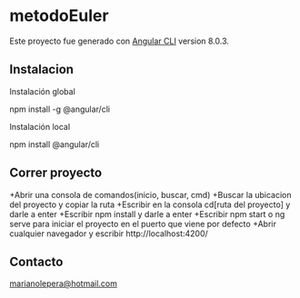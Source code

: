 # metodoEuler

Este proyecto fue generado con [Angular CLI](https://github.com/angular/angular-cli) version 8.0.3.

## Instalacion

Instalación global

npm install -g @angular/cli

Instalación local

npm install @angular/cli


## Correr proyecto

+Abrir una consola de comandos(inicio, buscar, cmd)
+Buscar la ubicacion del proyecto y copiar la ruta
+Escribir en la consola cd[ruta del proyecto] y darle a enter
+Escribir npm install y darle a enter
+Escribir npm start o ng serve para iniciar el proyecto en el puerto que viene por defecto
+Abrir cualquier navegador y escribir http://localhost:4200/ 
## Contacto

marianolepera@hotmail.com
